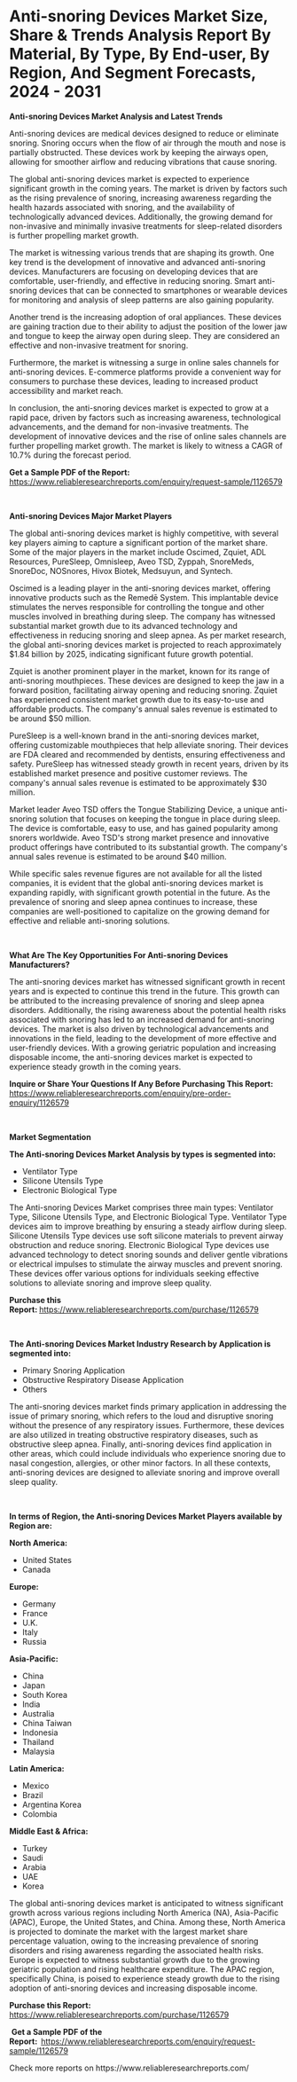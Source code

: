 <p><h1>Anti-snoring Devices Market Size, Share & Trends Analysis Report By Material, By Type, By End-user, By Region, And Segment Forecasts, 2024 - 2031</h1></p><p><strong>Anti-snoring Devices Market Analysis and Latest Trends</strong></p>
<p><p>Anti-snoring devices are medical devices designed to reduce or eliminate snoring. Snoring occurs when the flow of air through the mouth and nose is partially obstructed. These devices work by keeping the airways open, allowing for smoother airflow and reducing vibrations that cause snoring.</p><p>The global anti-snoring devices market is expected to experience significant growth in the coming years. The market is driven by factors such as the rising prevalence of snoring, increasing awareness regarding the health hazards associated with snoring, and the availability of technologically advanced devices. Additionally, the growing demand for non-invasive and minimally invasive treatments for sleep-related disorders is further propelling market growth.</p><p>The market is witnessing various trends that are shaping its growth. One key trend is the development of innovative and advanced anti-snoring devices. Manufacturers are focusing on developing devices that are comfortable, user-friendly, and effective in reducing snoring. Smart anti-snoring devices that can be connected to smartphones or wearable devices for monitoring and analysis of sleep patterns are also gaining popularity.</p><p>Another trend is the increasing adoption of oral appliances. These devices are gaining traction due to their ability to adjust the position of the lower jaw and tongue to keep the airway open during sleep. They are considered an effective and non-invasive treatment for snoring.</p><p>Furthermore, the market is witnessing a surge in online sales channels for anti-snoring devices. E-commerce platforms provide a convenient way for consumers to purchase these devices, leading to increased product accessibility and market reach.</p><p>In conclusion, the anti-snoring devices market is expected to grow at a rapid pace, driven by factors such as increasing awareness, technological advancements, and the demand for non-invasive treatments. The development of innovative devices and the rise of online sales channels are further propelling market growth. The market is likely to witness a CAGR of 10.7% during the forecast period.</p></p>
<p><strong>Get a Sample PDF of the Report:&nbsp;</strong> <a href="https://www.reliableresearchreports.com/enquiry/request-sample/1126579">https://www.reliableresearchreports.com/enquiry/request-sample/1126579</a></p>
<p>&nbsp;</p>
<p><strong>Anti-snoring Devices Major Market Players</strong></p>
<p><p>The global anti-snoring devices market is highly competitive, with several key players aiming to capture a significant portion of the market share. Some of the major players in the market include Oscimed, Zquiet, ADL Resources, PureSleep, Omnisleep, Aveo TSD, Zyppah, SnoreMeds, SnoreDoc, NOSnores, Hivox Biotek, Medsuyun, and Syntech.</p><p>Oscimed is a leading player in the anti-snoring devices market, offering innovative products such as the Remedē System. This implantable device stimulates the nerves responsible for controlling the tongue and other muscles involved in breathing during sleep. The company has witnessed substantial market growth due to its advanced technology and effectiveness in reducing snoring and sleep apnea. As per market research, the global anti-snoring devices market is projected to reach approximately $1.84 billion by 2025, indicating significant future growth potential.</p><p>Zquiet is another prominent player in the market, known for its range of anti-snoring mouthpieces. These devices are designed to keep the jaw in a forward position, facilitating airway opening and reducing snoring. Zquiet has experienced consistent market growth due to its easy-to-use and affordable products. The company's annual sales revenue is estimated to be around $50 million.</p><p>PureSleep is a well-known brand in the anti-snoring devices market, offering customizable mouthpieces that help alleviate snoring. Their devices are FDA cleared and recommended by dentists, ensuring effectiveness and safety. PureSleep has witnessed steady growth in recent years, driven by its established market presence and positive customer reviews. The company's annual sales revenue is estimated to be approximately $30 million.</p><p>Market leader Aveo TSD offers the Tongue Stabilizing Device, a unique anti-snoring solution that focuses on keeping the tongue in place during sleep. The device is comfortable, easy to use, and has gained popularity among snorers worldwide. Aveo TSD's strong market presence and innovative product offerings have contributed to its substantial growth. The company's annual sales revenue is estimated to be around $40 million.</p><p>While specific sales revenue figures are not available for all the listed companies, it is evident that the global anti-snoring devices market is expanding rapidly, with significant growth potential in the future. As the prevalence of snoring and sleep apnea continues to increase, these companies are well-positioned to capitalize on the growing demand for effective and reliable anti-snoring solutions.</p></p>
<p>&nbsp;</p>
<p><strong>What Are The Key Opportunities For Anti-snoring Devices Manufacturers?</strong></p>
<p><p>The anti-snoring devices market has witnessed significant growth in recent years and is expected to continue this trend in the future. This growth can be attributed to the increasing prevalence of snoring and sleep apnea disorders. Additionally, the rising awareness about the potential health risks associated with snoring has led to an increased demand for anti-snoring devices. The market is also driven by technological advancements and innovations in the field, leading to the development of more effective and user-friendly devices. With a growing geriatric population and increasing disposable income, the anti-snoring devices market is expected to experience steady growth in the coming years.</p></p>
<p><strong>Inquire or Share Your Questions If Any Before Purchasing This Report:</strong> <a href="https://www.reliableresearchreports.com/enquiry/pre-order-enquiry/1126579">https://www.reliableresearchreports.com/enquiry/pre-order-enquiry/1126579</a></p>
<p>&nbsp;</p>
<p><strong>Market Segmentation</strong></p>
<p><strong>The Anti-snoring Devices Market Analysis by types is segmented into:</strong></p>
<p><ul><li>Ventilator Type</li><li>Silicone Utensils Type</li><li>Electronic Biological Type</li></ul></p>
<p><p>The Anti-snoring Devices Market comprises three main types: Ventilator Type, Silicone Utensils Type, and Electronic Biological Type. Ventilator Type devices aim to improve breathing by ensuring a steady airflow during sleep. Silicone Utensils Type devices use soft silicone materials to prevent airway obstruction and reduce snoring. Electronic Biological Type devices use advanced technology to detect snoring sounds and deliver gentle vibrations or electrical impulses to stimulate the airway muscles and prevent snoring. These devices offer various options for individuals seeking effective solutions to alleviate snoring and improve sleep quality.</p></p>
<p><strong>Purchase this Report:&nbsp;</strong><a href="https://www.reliableresearchreports.com/purchase/1126579">https://www.reliableresearchreports.com/purchase/1126579</a></p>
<p>&nbsp;</p>
<p><strong>The Anti-snoring Devices Market Industry Research by Application is segmented into:</strong></p>
<p><ul><li>Primary Snoring Application</li><li>Obstructive Respiratory Disease Application</li><li>Others</li></ul></p>
<p><p>The anti-snoring devices market finds primary application in addressing the issue of primary snoring, which refers to the loud and disruptive snoring without the presence of any respiratory issues. Furthermore, these devices are also utilized in treating obstructive respiratory diseases, such as obstructive sleep apnea. Finally, anti-snoring devices find application in other areas, which could include individuals who experience snoring due to nasal congestion, allergies, or other minor factors. In all these contexts, anti-snoring devices are designed to alleviate snoring and improve overall sleep quality.</p></p>
<p>&nbsp;</p>
<p><strong>In terms of Region, the Anti-snoring Devices Market Players available by Region are:</strong></p>
<p>
    <p> <strong> North America: </strong>
        <ul>
            <li>United States</li>
            <li>Canada</li>
        </ul>
        </p> 
    <p> <strong> Europe: </strong>
        <ul>
            <li>Germany</li>
            <li>France</li>
            <li>U.K.</li>
            <li>Italy</li>
            <li>Russia</li>
        </ul>
        </p> 
    <p> <strong> Asia-Pacific: </strong>
        <ul>
            <li>China</li>
            <li>Japan</li>
            <li>South Korea</li>
            <li>India</li>
            <li>Australia</li>
            <li>China Taiwan</li>
            <li>Indonesia</li>
            <li>Thailand</li>
            <li>Malaysia</li>
        </ul>
        </p> 
    <p> <strong> Latin America: </strong>
        <ul>
            <li>Mexico</li>
            <li>Brazil</li>
            <li>Argentina Korea</li>
            <li>Colombia</li>
        </ul>
        </p> 
    <p> <strong> Middle East & Africa: </strong>
        <ul>
            <li>Turkey</li>
            <li>Saudi</li>
            <li>Arabia</li>
            <li>UAE</li>
            <li>Korea</li>
        </ul>
    </p>
    </p>
<p><p>The global anti-snoring devices market is anticipated to witness significant growth across various regions including North America (NA), Asia-Pacific (APAC), Europe, the United States, and China. Among these, North America is projected to dominate the market with the largest market share percentage valuation, owing to the increasing prevalence of snoring disorders and rising awareness regarding the associated health risks. Europe is expected to witness substantial growth due to the growing geriatric population and rising healthcare expenditure. The APAC region, specifically China, is poised to experience steady growth due to the rising adoption of anti-snoring devices and increasing disposable income.</p></p>
<p><strong>Purchase this Report: </strong><a href="https://www.reliableresearchreports.com/purchase/1126579">https://www.reliableresearchreports.com/purchase/1126579</a></p>
<p>&nbsp;<strong>Get a Sample PDF of the Report:&nbsp;&nbsp;</strong><a href="https://www.reliableresearchreports.com/enquiry/request-sample/1126579">https://www.reliableresearchreports.com/enquiry/request-sample/1126579</a></p>
<p><strong></strong></p>
<p>Check more reports on https://www.reliableresearchreports.com/</p>